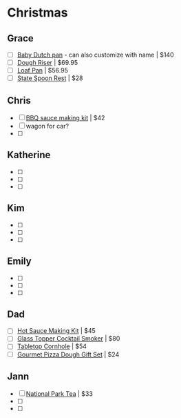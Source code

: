 
# Christmas
## Grace
- [ ] [Baby Dutch pan](https://greatjonesgoods.com/products/dutch-baby?variant=39631844835407) - can also customize with name | $140
- [ ] [Dough Riser](https://www.williams-sonoma.com/products/raisenne-dough-riser/) | $69.95
- [ ] [Loaf Pan](https://www.williams-sonoma.com/products/emile-henry-potter-loaf-pan-riviera/?group=1&sku=5033677) | $56.95
- [ ] [State Spoon Rest](https://www.uncommongoods.com/product/state-spoon-rest) | $28
## Chris
- [ ] [BBQ sauce making kit](https://www.uncommongoods.com/product/make-your-own-bbq-sauce-kit) | $42
- [ ] wagon for car?
- [ ] 
## Katherine
- [ ] 
- [ ] 
- [ ] 
## Kim
- [ ] 
- [ ] 
- [ ]   
## Emily
- [ ] 
- [ ] 
- [ ] 
## Dad
- [ ] [Hot Sauce Making Kit](https://www.uncommongoods.com/product/make-your-own-hot-sauce-kit) | $45
- [ ] [Glass Topper Cocktail Smoker](https://www.uncommongoods.com/product/glass-topper-cocktail-smoker) | $80
- [ ] [Tabletop Cornhole](https://www.uncommongoods.com/product/tabletop-cornhole) | $54
- [ ] [Gourmet Pizza Dough Gift Set](https://www.uncommongoods.com/product/gourmet-pizza-dough-gift-set) | $24
## Jann
- [ ] [National Park Tea](https://www.uncommongoods.com/product/national-park-tea-sampler) | $33
- [ ] 
- [ ] 


